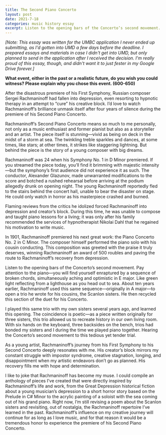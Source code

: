 ```yaml
---
title: The Second Piano Concerto
layout: post
date: 2021-7-18
categories: music history essay
excerpt: Listen to the opening bars of the Concerto’s second movement. Pay attention to the piano—you will find yourself enraptured by a sequence of broken chords, simultaneously aching and optimistic in E major. Like green light reflecting from a lighthouse as you head out to sea.
---
```


*[Note: This essay was written for the UMBC application I never ended up submitting, as I'd gotten into UMD a few days before the deadline. I prepared essays and materials in case I didn't get into UMD, but only planned to send in the application after I received the decision. I'm really proud of this essay, though, and didn't want it to just fester in my Google Drive forever.]*  

**What event, either in the past or a realistic future, do you wish you could witness? Please explain why you chose this event. (600-650)**  

After the disastrous premiere of his First Symphony, Russian composer Sergei Rachmaninoff had fallen into depression, even resorting to hypnotic therapy in an attempt to “cure” his creative block. I’d love to watch Rachmaninoff’s brilliance unmask itself after four years of silence during the premiere of his Second Piano Concerto.  

Rachmaninoff’s Second Piano Concerto means so much to me personally, not only as a music enthusiast and former pianist but also as a storyteller and an artist. The piece itself is stunning—vivid as being on deck in the midst of a storm at sea. The twinkling treble sparkles and dances, at some times, like stars; at other times, it strikes like staggering lightning. But behind the piece is the story of a young composer with big dreams.  

Rachmaninoff was 24 when his Symphony No. 1 in D Minor premiered. If you streamed the piece today, you’ll find it brimming with majestic intensity—but the symphony’s first audience did not experience it as such. The conductor, Alexander Glazunov, made unwarranted modifications to the score and botched a rushed rehearsal before arriving at the podium allegedly drunk on opening night. The young Rachmaninoff reportedly fled to the stairs behind the concert hall, unable to bear the disaster on stage. He could only watch in horror as his masterpiece crashed and burned.  

Flaming reviews from the critics he idolized forced Rachmaninoff into depression and creator’s block. During this time, he was unable to compose and taught piano lessons for a living; it was only after his family recommended the services of hypnotherapist Nikolai Dahl that he regained his motivation to write music.  

In 1901, Rachmaninoff premiered his next great work: the Piano Concerto No. 2 in C Minor. The composer himself performed the piano solo with his cousin conducting. This composition was greeted with the praise it truly deserves, winning Rachmaninoff an award of 500 roubles and paving the route to Rachmaninoff’s recovery from depression.  

Listen to the opening bars of the Concerto’s second movement. Pay attention to the piano—you will find yourself enraptured by a sequence of broken chords, simultaneously aching and optimistic in E major. Like green light reflecting from a lighthouse as you head out to sea. About ten years earlier, Rachmaninoff used this same sequence—originally in A major—to open a trio he wrote for his cousins, the Scanlon sisters. He then recycled this section of the duet for his Concerto.  

I played this same trio with my own sisters several years ago, and learned this opening. The coincidence is poetic—as a piece written originally for three sisters, this trio allowed us to recreate history in our own living room. With six hands on the keyboard, three backsides on the bench, trios had bonded my sisters and I during the time we played piano together. Hearing the Concerto’s second movement to this tedious yet tender trial.  

As a young artist, Rachmaninoff’s journey from his First Symphony to his Second Concerto deeply resonates with me. His creator’s block mirrors my constant struggle with impostor syndrome, creative stagnation, longing, and disappointment when my artistic endeavors don’t go as planned. His recovery fills me with hope and determination.   

I like to joke that Rachmaninoff has become my muse. I could compile an anthology of pieces I’ve created that were directly inspired by Rachmaninoff’s life and work, from the Great Depression historical fiction about a young musician’s depression to a short horror story based on the Prelude in C# Minor to the acrylic painting of a soloist with the sea coming out of his grand piano. Right now, I’m still revising a poem about the Scanlon sisters and revisiting, out of nostalgia, the Rachmaninoff repertoire I’ve learned in the past. Rachmaninoff’s influence on my creative journey will continue for as long as I love music, and for that reason it would be a tremendous honor to experience the premiere of his Second Piano Concerto.  